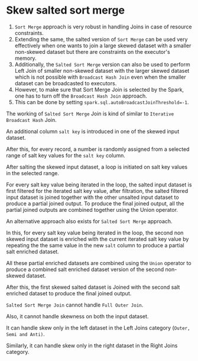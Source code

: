 # Skew salted sort merge

1. `Sort Merge` approach is very robust in handling Joins in case of resource constraints.
2. Extending the same, the salted version of `Sort Merge` can be used very effectively when one wants to join a large skewed dataset with a smaller non-skewed dataset but there are constraints on the executor's memory.
3. Additionally, the `Salted Sort Merge` version can also be used to perform Left Join of smaller non-skewed dataset with the larger skewed dataset which is not possible with `Broadcast Hash Join` even when the smaller dataset can be broadcasted to executors.
4. However, to make sure that Sort Merge Join is selected by the Spark, one has to turn off the `Broadcast Hash Join` approach.
5. This can be done by setting `spark.sql.autoBroadcastJoinThreshold=-1`.

The working of `Salted Sort Merge` Join is kind of similar to `Iterative Broadcast Hash` Join.

An additional column `salt key` is introduced in one of the skewed input dataset.

After this, for every record, a number is randomly assigned from a selected range of salt key values for the `salt key` column.

After salting the skewed input dataset, a loop is initiated on salt key values in the selected range.

For every salt key value being iterated in the loop, the salted input dataset is first filtered for the iterated salt key value, after filtration, the salted filtered input dataset is joined together with the other unsalted input dataset to produce a partial joined output. To produce the final joined output, all the partial joined outputs are combined together using the Union operator.

An alternative approach also exists for `Salted Sort Merge` approach.

In this, for every salt key value being iterated in the loop, the second non skewed input dataset is enriched with the current iterated salt key value by repeating the the same value in the new `salt` column to produce a partial salt enriched dataset.

All these partial enriched datasets are combined using the `Union` operator to produce a combined salt enriched dataset version of the second non-skewed dataset.

After this, the first skewed salted dataset is Joined with the second salt enriched dataset to produce the final joined output.

`Salted Sort Merge Join` cannot handle `Full Outer Join`.

Also, it cannot handle skewness on both the input dataset.

It can handle skew only in the left dataset in the Left Joins category (`Outer, Semi and Anti)`.

Similarly, it can handle skew only in the right dataset in the Right Joins category.
